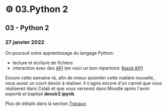 # ⚙ 03.Python 2

## 03 - Python 2

### 27 janvier 2022

On poursuit notre apprentissage du langage Python:

* lecture et écriture de fichiers
* interaction avec des [API](https://fr.wikipedia.org/wiki/Interface\_de\_programmation) (en voici un bon répertoire: [Rapid API](https://rapidapi.com))

Encore cette semaine-là, afin de mieux assimiler cette matière nouvelle, vous aurez un court devoir à réaliser. Il s'agira encore d'un carnet que vous réaliserez dans Colab et que vous verserez dans Moodle après l'avoir exporté et baptisé **devoir2.ipynb**.

Plus de détails dans la section [Travaux](../travaux/travaux.md#devoir-2).
